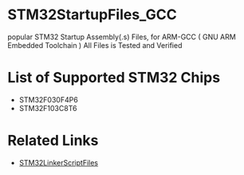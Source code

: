 # STM32StartupFiles_GCC
 popular STM32 Startup Assembly(.s) Files, for ARM-GCC ( GNU ARM Embedded Toolchain )
 All Files is Tested and Verified

# List of Supported STM32 Chips
- STM32F030F4P6
- STM32F103C8T6

# Related Links
- [STM32LinkerScriptFiles](https://github.com/Electronic-6502/STM32LinkerScript_GCC)